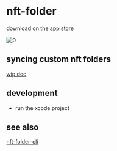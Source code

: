 # nft-folder

download on the [app store](https://folder.lil.org)

![0](https://github.com/lil-org/nft-folder/assets/7680193/15041d4c-45b6-43b0-b417-de2a05890123)

## syncing custom nft folders

[wip doc](https://github.com/lil-org/how-to-sync-nft-folders)

## development
* run the xcode project

## see also
[nft-folder-cli](https://github.com/sameoldlab/nft-folder-cli)
